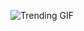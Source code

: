 
<!-- GIF_SECTION -->
![Trending GIF](https://media4.giphy.com/media/v1.Y2lkPThiYjIxNzcyNGJ4YWNsenBleXBybnZmNGM3Yzlmd3czMHQwNmJ0ZWd1NTM1aTE0NiZlcD12MV9naWZzX3NlYXJjaCZjdD1n/EZr27ZbJwmjE9PGyLN/giphy.gif)
<!-- END_GIF_SECTION -->
